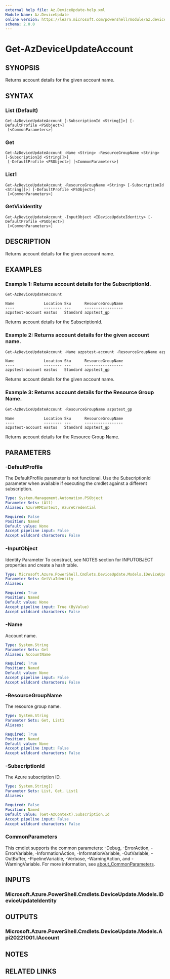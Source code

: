 ```yaml
---
external help file: Az.DeviceUpdate-help.xml
Module Name: Az.DeviceUpdate
online version: https://learn.microsoft.com/powershell/module/az.deviceupdate/get-azdeviceupdateaccount
schema: 2.0.0
---
```


# Get-AzDeviceUpdateAccount

## SYNOPSIS
Returns account details for the given account name.

## SYNTAX

### List (Default)
```
Get-AzDeviceUpdateAccount [-SubscriptionId <String[]>] [-DefaultProfile <PSObject>]
 [<CommonParameters>]
```

### Get
```
Get-AzDeviceUpdateAccount -Name <String> -ResourceGroupName <String> [-SubscriptionId <String[]>]
 [-DefaultProfile <PSObject>] [<CommonParameters>]
```

### List1
```
Get-AzDeviceUpdateAccount -ResourceGroupName <String> [-SubscriptionId <String[]>] [-DefaultProfile <PSObject>]
 [<CommonParameters>]
```

### GetViaIdentity
```
Get-AzDeviceUpdateAccount -InputObject <IDeviceUpdateIdentity> [-DefaultProfile <PSObject>]
 [<CommonParameters>]
```

## DESCRIPTION
Returns account details for the given account name.

## EXAMPLES

### Example 1: Returns account details for the SubscriptionId.
```powershell
Get-AzDeviceUpdateAccount
```

```output
Name             Location Sku      ResourceGroupName
----             -------- ---      -----------------
azpstest-account eastus   Standard azpstest_gp
```

Returns account details for the SubscriptionId.

### Example 2: Returns account details for the given account name.
```powershell
Get-AzDeviceUpdateAccount -Name azpstest-account -ResourceGroupName azpstest_gp
```

```output
Name             Location Sku      ResourceGroupName
----             -------- ---      -----------------
azpstest-account eastus   Standard azpstest_gp
```

Returns account details for the given account name.

### Example 3: Returns account details for the Resource Group Name.
```powershell
Get-AzDeviceUpdateAccount -ResourceGroupName azpstest_gp
```

```output
Name             Location Sku      ResourceGroupName
----             -------- ---      -----------------
azpstest-account eastus   Standard azpstest_gp
```

Returns account details for the Resource Group Name.

## PARAMETERS

### -DefaultProfile
The DefaultProfile parameter is not functional.
Use the SubscriptionId parameter when available if executing the cmdlet against a different subscription.

```yaml
Type: System.Management.Automation.PSObject
Parameter Sets: (All)
Aliases: AzureRMContext, AzureCredential

Required: False
Position: Named
Default value: None
Accept pipeline input: False
Accept wildcard characters: False
```

### -InputObject
Identity Parameter
To construct, see NOTES section for INPUTOBJECT properties and create a hash table.

```yaml
Type: Microsoft.Azure.PowerShell.Cmdlets.DeviceUpdate.Models.IDeviceUpdateIdentity
Parameter Sets: GetViaIdentity
Aliases:

Required: True
Position: Named
Default value: None
Accept pipeline input: True (ByValue)
Accept wildcard characters: False
```

### -Name
Account name.

```yaml
Type: System.String
Parameter Sets: Get
Aliases: AccountName

Required: True
Position: Named
Default value: None
Accept pipeline input: False
Accept wildcard characters: False
```

### -ResourceGroupName
The resource group name.

```yaml
Type: System.String
Parameter Sets: Get, List1
Aliases:

Required: True
Position: Named
Default value: None
Accept pipeline input: False
Accept wildcard characters: False
```

### -SubscriptionId
The Azure subscription ID.

```yaml
Type: System.String[]
Parameter Sets: List, Get, List1
Aliases:

Required: False
Position: Named
Default value: (Get-AzContext).Subscription.Id
Accept pipeline input: False
Accept wildcard characters: False
```

### CommonParameters
This cmdlet supports the common parameters: -Debug, -ErrorAction, -ErrorVariable, -InformationAction, -InformationVariable, -OutVariable, -OutBuffer, -PipelineVariable, -Verbose, -WarningAction, and -WarningVariable. For more information, see [about_CommonParameters](http://go.microsoft.com/fwlink/?LinkID=113216).

## INPUTS

### Microsoft.Azure.PowerShell.Cmdlets.DeviceUpdate.Models.IDeviceUpdateIdentity

## OUTPUTS

### Microsoft.Azure.PowerShell.Cmdlets.DeviceUpdate.Models.Api20221001.IAccount

## NOTES

## RELATED LINKS
